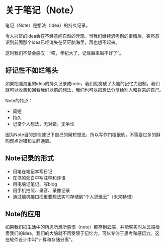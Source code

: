 # 关于笔记（Note）

笔记（Note）是想法（Idea）的持久记录。

令人兴奋的idea会在不经意间自然的浮现。当我们继续思考别的事情后，突然意识到前面那个idea已经消失在茫茫脑海里，再也想不起来。

这时我们不禁会感叹：“哎，年纪大了，记性越来越不好了”。

## 好记性不如烂笔头

如果把脑海里的idea的持久记录成note，我们就突破了大脑的记忆力限制。我们就可以收集和回看我们以前的想法，我们也可以把想法分享给别人和将来的自己。

Note的特点：
- 简短
- 持久
- 记录个人想法，无对错，无争论

因为Note目的是快速记下自己的简短想法，所以写作门槛很低，不需要过多的斟酌观点对错和文辞通顺。

## Note记录的形式
- 用笔在笔记本写日记
- 在书的旁白中写注释和评语
- 用电脑记笔记、写blog
- 用手机拍照、录音、录像记录
- 通过脑机接口把重要想法实时存储到“个人思维云”（未来畅想）

## Note的应用
如果我们把生活中的所思所想所感悟（note）都存到云端，并能够实时从云端检索我们的idea，我们的大脑就不再受限于记忆力，可以专注于思考和感悟力。这在软件设计中叫“计算和存储分离”。